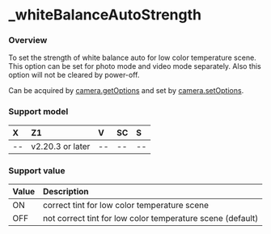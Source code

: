 # \_whiteBalanceAutoStrength

### Overview

To set the strength of white balance auto for low color temperature scene. This option can be set for photo mode and video mode separately. Also this option will not be cleared by power-off.

Can be acquired by [camera.getOptions](../commands/camera.get_options.md) and set by [camera.setOptions](../commands/camera.set_options.md).

### Support model

| X | Z1 | V | SC | S |
|:--|:--|:--|:--|:--|
| -- | v2.20.3 or later | -- | -- | -- |

### Support value

| Value | Description |
|:--|:--|
| ON  |     correct tint for low color temperature scene |
| OFF | not correct tint for low color temperature scene (default) |
